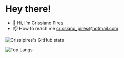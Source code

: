 # Hey there!
- 👋 Hi, I’m Crissiano Pires
- 📫 How to reach me crissiano_pires@hotmail.com 

![Crissipires's GitHub stats](https://github-readme-stats.vercel.app/api?username=Crissipires&show_icons=true&theme=radical)

![Top Langs](https://github-readme-stats.vercel.app/api/top-langs/?username=Crissipires&layout=compact&theme=radical)

<!---
crissipires/crissipires is a ✨ special ✨ repository because its `README.md` (this file) appears on your GitHub profile.
You can click the Preview link to take a look at your changes.
--->
